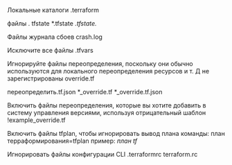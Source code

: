 Локальные каталоги .terraform

файлы .
tfstate *.tfstate
*.tfstate.*

Файлы журнала сбоев crash.log

Исключите все файлы .tfvars

Игнорируйте файлы переопределения, поскольку они обычно используются для локального переопределения ресурсов и т. Д
не зарегистрированы
override.tf

переопределить.tf.json
*_override.tf
*_override.tf.json

Включить файлы переопределения, которые вы хотите добавить в систему управления версиями, используя отрицательный шаблон
!example_override.tf

Включить файлы tfplan, чтобы игнорировать вывод плана команды: план терраформирования=tfplan
пример: *план tf*

Игнорировать файлы конфигурации CLI
.terraformrc
terraform.rc

